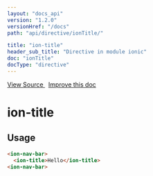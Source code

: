 ```yaml
---
layout: "docs_api"
version: "1.2.0"
versionHref: "/docs"
path: "api/directive/ionTitle/"

title: "ion-title"
header_sub_title: "Directive in module ionic"
doc: "ionTitle"
docType: "directive"
---
```


<div class="improve-docs">
  <a href='http://github.com/driftyco/ionic/tree/master/js/angular/directive/title.js#L1'>
    View Source
  </a>
  &nbsp;
  <a href='http://github.com/driftyco/ionic/edit/master/js/angular/directive/title.js#L1'>
    Improve this doc
  </a>
</div>




<h1 class="api-title">

  ion-title



</h1>














  
<h2 id="usage">Usage</h2>
  
```html
<ion-nav-bar>
  <ion-title>Hello</ion-title>
<ion-nav-bar>
```
  
  

  





